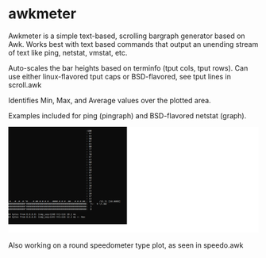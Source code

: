 # awkmeter

Awkmeter is a simple text-based, scrolling bargraph generator based on Awk. 
Works best with text based commands that output an unending stream of text like
ping, netstat, vmstat, etc.

Auto-scales the bar heights based on terminfo (tput cols, tput rows). 
Can use either linux-flavored tput caps or BSD-flavored, see tput lines in scroll.awk

Identifies Min, Max, and Average values over the plotted area.

Examples included for ping (pingraph) and BSD-flavored netstat (graph).

![Alt text](pingraph.png?raw=true "pingraph running on linux")

Also working on a round speedometer type plot, as seen in speedo.awk
